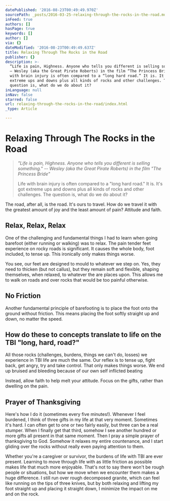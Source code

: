 ```yaml
---
datePublished: '2016-08-23T00:49:49.970Z'
sourcePath: _posts/2016-03-25-relaxing-through-the-rocks-in-the-road.md
inFeed: true
authors: []
hasPage: true
keywords: []
author: []
via: {}
dateModified: '2016-08-23T00:49:49.637Z'
title: Relaxing Through The Rocks in the Road
publisher: {}
description: >-
  “Life is pain, Highness. Anyone who tells you different is selling something.”
  – Wesley (aka the Great Pirate Roberts) in the film “The Princess Bride”Life
  with brain injury is often compared to a “long hard road.” It is. It’s got
  extreme ups and downs plus all kinds of rocks and other challenges. The
  question is, what do we do about it?
inLanguage: null
inNav: false
starred: false
url: relaxing-through-the-rocks-in-the-road/index.html
_type: Article

---
```

# Relaxing Through The Rocks in the Road

> _"Life is pain, Highness. Anyone who tells you different is selling something." -- Wesley (aka the Great Pirate Roberts) in the film "The Princess Bride"_
> 
> Life with brain injury is often compared to a "long hard road." It is. It's got extreme ups and downs plus all kinds of rocks and other challenges. The question is, what do we do about it?

The road, after all, is the road. It's ours to travel. How do we travel it with the greatest amount of joy and the least amount of pain? Attitude and faith.

## Relax, Relax, Relax

One of the challenging and fundamental things I had to learn when going barefoot (either running or walking) was to relax. The pain tender feet experience on rocky roads is significant. It causes the whole body, foot included, to tense up. This ironically only makes things worse.

You see, our feet are designed to mould to whatever we step on. Yes, they need to thicken (but not callus), but they remain soft and flexible, shaping themselves, when relaxed, to whatever the are places upon. This allows me to walk on roads and over rocks that would be too painful otherwise.

## No Friction

Another fundamental principle of barefooting is to place the foot onto the ground without friction. This means placing the foot softly straight up and down, no matter the speed.

## How do these to concepts translate to life on the TBI "long, hard, road?"

All those rocks (challenges, burdens, things we can't do, losses) we experience in TBI life are much the same. Our reflex is to tense up, fight back, get angry, try and take control. That only makes things worse. We end up bruised and bleeding because of our own self inflicted beating

Instead, allow faith to help melt your attitude. Focus on the gifts, rather than dwelling on the pain.

## Prayer of Thanksgiving

Here's how I do it (sometimes every five minutes!). Whenever I feel burdened, I think of three gifts in my life at that very moment. Sometimes it's hard. I can often get to one or two fairly easily, but three can be a real stumper. When I finally get that third, somehow I see another hundred or more gifts all present in that same moment. Then I pray a simple prayer of thanksgiving to God. Somehow it relaxes my entire countenance, and I start gliding over the rocks without really even paying attention to them.

Whether you're a caregiver or survivor, the burdens of life with TBI are ever present. Learning to move through life with as little friction as possible makes life that much more enjoyable. That's not to say there won't be rough people or situations, but how we move when we encounter them makes a huge difference. I still run over rough decomposed granite, which can feel like running on the tips of three knives, but by both relaxing and lifting my foot straight up and placing it straight down, I minimize the impact on me and on the rock.